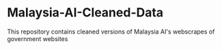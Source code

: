 # Malaysia-AI-Cleaned-Data
This repository contains cleaned versions of Malaysia AI's webscrapes of government websites

